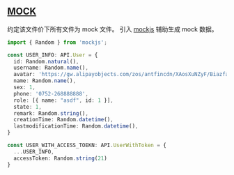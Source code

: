 ## [MOCK](https://umijs.org/zh-CN/docs/mock)
约定该文件价下所有文件为 mock 文件。
引入 [mockjs](http://mockjs.com/) 辅助生成 mock 数据。

```TypeScript
import { Random } from 'mockjs';

const USER_INFO: API.User = {
  id: Random.natural(),
  username: Random.name(),
  avatar: 'https://gw.alipayobjects.com/zos/antfincdn/XAosXuNZyF/BiazfanxmamNRoxxVxka.png',
  name: Random.name(),
  sex: 1,
  phone: '0752-268888888',
  role: [{ name: "asdf", id: 1 }],
  state: 1,
  remark: Random.string(),
  creationTime: Random.datetime(),
  lastmodificationTime: Random.datetime(),
}

const USER_WITH_ACCESS_TOEKN: API.UserWithToken = {
  ...USER_INFO,
  accessToken: Random.string(21)
}
```